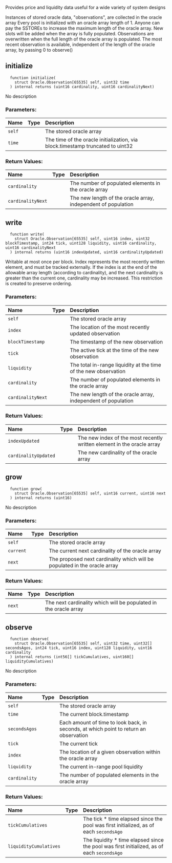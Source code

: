 Provides price and liquidity data useful for a wide variety of system designs

Instances of stored oracle data, "observations", are collected in the oracle array
Every pool is initialized with an oracle array length of 1. Anyone can pay the SSTOREs to increase the
maximum length of the oracle array. New slots will be added when the array is fully populated.
Observations are overwritten when the full length of the oracle array is populated.
The most recent observation is available, independent of the length of the oracle array, by passing 0 to observe()

## initialize
```solidity
  function initialize(
    struct Oracle.Observation[65535] self, uint32 time
  ) internal returns (uint16 cardinality, uint16 cardinalityNext)
```
No description
### Parameters:
| Name | Type | Description                                                          |
| :--- | :--- | :------------------------------------------------------------------- |
|`self` |  | The stored oracle array
|`time` |  | The time of the oracle initialization, via block.timestamp truncated to uint32

### Return Values:
| Name                           | Type          | Description                                                                  |
| :----------------------------- | :------------ | :--------------------------------------------------------------------------- |
|`cardinality`|  | The number of populated elements in the oracle array
|`cardinalityNext`|  | The new length of the oracle array, independent of population
## write
```solidity
  function write(
    struct Oracle.Observation[65535] self, uint16 index, uint32 blockTimestamp, int24 tick, uint128 liquidity, uint16 cardinality, uint16 cardinalityNext
  ) internal returns (uint16 indexUpdated, uint16 cardinalityUpdated)
```
Writable at most once per block. Index represents the most recently written element, and must be tracked externally.
If the index is at the end of the allowable array length (according to cardinality), and the next cardinality
is greater than the current one, cardinality may be increased. This restriction is created to preserve ordering.

### Parameters:
| Name | Type | Description                                                          |
| :--- | :--- | :------------------------------------------------------------------- |
|`self` |  | The stored oracle array
|`index` |  | The location of the most recently updated observation
|`blockTimestamp` |  | The timestamp of the new observation
|`tick` |  | The active tick at the time of the new observation
|`liquidity` |  | The total in-range liquidity at the time of the new observation
|`cardinality` |  | The number of populated elements in the oracle array
|`cardinalityNext` |  | The new length of the oracle array, independent of population

### Return Values:
| Name                           | Type          | Description                                                                  |
| :----------------------------- | :------------ | :--------------------------------------------------------------------------- |
|`indexUpdated`|  | The new index of the most recently written element in the oracle array
|`cardinalityUpdated`|  | The new cardinality of the oracle array
## grow
```solidity
  function grow(
    struct Oracle.Observation[65535] self, uint16 current, uint16 next
  ) internal returns (uint16)
```
No description
### Parameters:
| Name | Type | Description                                                          |
| :--- | :--- | :------------------------------------------------------------------- |
|`self` |  | The stored oracle array
|`current` |  | The current next cardinality of the oracle array
|`next` |  | The proposed next cardinality which will be populated in the oracle array

### Return Values:
| Name                           | Type          | Description                                                                  |
| :----------------------------- | :------------ | :--------------------------------------------------------------------------- |
|`next`|  | The next cardinality which will be populated in the oracle array
## observe
```solidity
  function observe(
    struct Oracle.Observation[65535] self, uint32 time, uint32[] secondsAgos, int24 tick, uint16 index, uint128 liquidity, uint16 cardinality
  ) internal returns (int56[] tickCumulatives, uint160[] liquidityCumulatives)
```
No description
### Parameters:
| Name | Type | Description                                                          |
| :--- | :--- | :------------------------------------------------------------------- |
|`self` |  | The stored oracle array
|`time` |  | The current block.timestamp
|`secondsAgos` |  | Each amount of time to look back, in seconds, at which point to return an observation
|`tick` |  | The current tick
|`index` |  | The location of a given observation within the oracle array
|`liquidity` |  | The current in-range pool liquidity
|`cardinality` |  | The number of populated elements in the oracle array

### Return Values:
| Name                           | Type          | Description                                                                  |
| :----------------------------- | :------------ | :--------------------------------------------------------------------------- |
|`tickCumulatives`|  | The tick * time elapsed since the pool was first initialized, as of each `secondsAgo`
|`liquidityCumulatives`|  | The liquidity * time elapsed since the pool was first initialized, as of each `secondsAgo`
